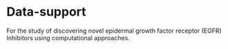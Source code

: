 # Data-support
For the study of discovering novel epidermal growth factor receptor (EGFR) Inhibitors using computational approaches.
